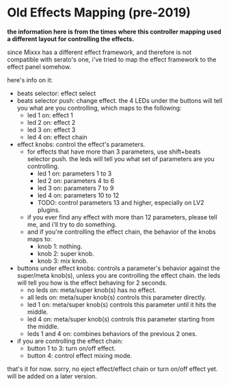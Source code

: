 # Old Effects Mapping (pre-2019)

**the information here is from the times where this controller mapping used a different layout for controlling the effects.**

since Mixxx has a different effect framework, and therefore is not compatible with serato's one, i've tried to map the effect framework to the effect panel somehow.

here's info on it:

- beats selector: effect select
- beats selector push: change effect. the 4 LEDs under the buttons will tell you what are you controlling, which maps to the following:
  - led 1 on: effect 1
  - led 2 on: effect 2
  - led 3 on: effect 3
  - led 4 on: effect chain
- effect knobs: control the effect's parameters.
  - for effects that have more than 3 parameters, use shift+beats selector push.
    the leds will tell you what set of parameters are you controlling.
    - led 1 on: parameters 1 to 3
    - led 2 on: parameters 4 to 6
    - led 3 on: parameters 7 to 9
    - led 4 on: parameters 10 to 12
    - TODO: control parameters 13 and higher, especially on LV2 plugins.
  - if you ever find any effect with more than 12 parameters, please tell me, and i'll try to do something.
  - and if you're controlling the effect chain, the behavior of the knobs maps to:
    - knob 1: nothing.
    - knob 2: super knob.
    - knob 3: mix knob.
- buttons under effect knobs: controls a parameter's behavior against the super/meta knob(s), unless you are controlling the effect chain. the leds will tell you how is the effect behaving for 2 seconds.
  - no leds on: meta/super knob(s) has no effect.
  - all leds on: meta/super knob(s) controls this parameter directly.
  - led 1 on: meta/super knob(s) controls this parameter until it hits the middle.
  - led 4 on: meta/super knob(s) controls this parameter starting from the middle.
  - leds 1 and 4 on: combines behaviors of the previous 2 ones.
- if you are controlling the effect chain:
  - button 1 to 3: turn on/off effect.
  - button 4: control effect mixing mode.

that's it for now. sorry, no eject effect/effect chain or turn on/off effect yet. will be added on a later version.

